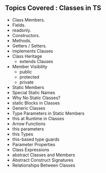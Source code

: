 ## Topics Covered : Classes in TS

-   Class Members.
-   Fields.
-   readonly.
-   Constructors.
-   Methods.
-   Getters / Setters.
-   implements Clauses
-   Class Heritage
    -   extends Clauses
-   Member Visibility
    -   public
    -   protected
    -   private
-   Static Members
-   Special Static Names
-   Why No Static Classes?
-   static Blocks in Classes
-   Generic Classes
-   Type Parameters in Static Members
-   this at Runtime in Classes
-   Arrow Functions
-   this parameters
-   this Types
-   this-based type guards
-   Parameter Properties
-   Class Expressions
-   abstract Classes and Members
-   Abstract Construct Signatures
-   Relationships Between Classes
